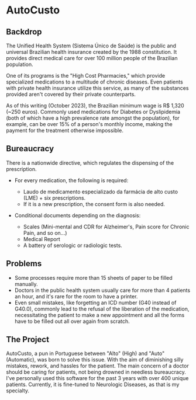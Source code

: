 # AutoCusto

## Backdrop

The Unified Health System (Sistema Único de Saúde) is the public and universal Brazilian health insurance created by the 1988 constitution. It provides direct medical care for over 100 million people of the Brazilian population.

One of its programs is the "High Cost Pharmacies," which provide specialized medications to a multitude of chronic diseases. Even patients with private health insurance utilize this service, as many of the substances provided aren't covered by their private counterparts.

As of this writing (October 2023), the Brazilian minimum wage is R$ 1,320 (~250 euros). Commonly used medications for Diabetes or Dyslipidemia (both of which have a high prevalence rate amongst the population), for example, can be over 15% of a person's monthly income, making the payment for the treatment otherwise impossible.

## Bureaucracy

There is a nationwide directive, which regulates the dispensing of the prescription.

- For every medication, the following is required:
    - Laudo de medicamento especializado da farmácia de alto custo (LME) + six prescriptions.
    - If it is a new prescription, the consent form is also needed.
  
- Conditional documents depending on the diagnosis:
    - Scales (Mini-mental and CDR for Alzheimer's, Pain score for Chronic Pain, and so on...)
    - Medical Report
    - A battery of serologic or radiologic tests.

## Problems

- Some processes require more than 15 sheets of paper to be filled manually.
- Doctors in the public health system usually care for more than 4 patients an hour, and it's rare for the room to have a printer.
- Even small mistakes, like forgetting an ICD number (G40 instead of G40.0), commonly lead to the refusal of the liberation of the medication, necessitating the patient to make a new appointment and all the forms have to be filled out all over again from scratch.

## The Project

AutoCusto, a pun in Portuguese between "Alto" (High) and "Auto" (Automatic), was born to solve this issue. With the aim of diminishing silly mistakes, rework, and hassles for the patient. The main concern of a doctor should be caring for patients, not being drowned in needless bureaucracy. I've personally used this software for the past 3 years with over 400 unique patients. Currently, it is fine-tuned to Neurologic Diseases, as that is my specialty.
